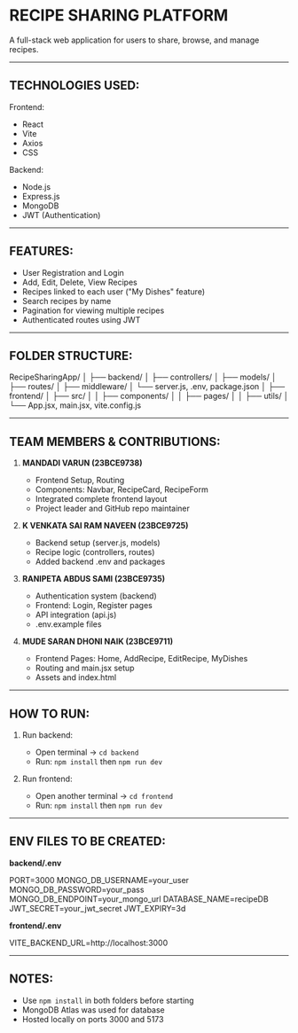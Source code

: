 # RECIPE SHARING PLATFORM

A full-stack web application for users to share, browse, and manage recipes.

---

## TECHNOLOGIES USED:

Frontend:
- React
- Vite
- Axios
- CSS

Backend:
- Node.js
- Express.js
- MongoDB
- JWT (Authentication)

---

## FEATURES:

- User Registration and Login
- Add, Edit, Delete, View Recipes
- Recipes linked to each user ("My Dishes" feature)
- Search recipes by name
- Pagination for viewing multiple recipes
- Authenticated routes using JWT

---

## FOLDER STRUCTURE:

RecipeSharingApp/
│
├── backend/
│   ├── controllers/
│   ├── models/
│   ├── routes/
│   ├── middleware/
│   └── server.js, .env, package.json
│
├── frontend/
│   ├── src/
│   │   ├── components/
│   │   ├── pages/
│   │   ├── utils/
│   └── App.jsx, main.jsx, vite.config.js

---

## TEAM MEMBERS & CONTRIBUTIONS:

1. **MANDADI VARUN (23BCE9738)**  
   - Frontend Setup, Routing  
   - Components: Navbar, RecipeCard, RecipeForm  
   - Integrated complete frontend layout  
   - Project leader and GitHub repo maintainer

2. **K VENKATA SAI RAM NAVEEN (23BCE9725)**  
   - Backend setup (server.js, models)  
   - Recipe logic (controllers, routes)  
   - Added backend .env and packages

3. **RANIPETA ABDUS SAMI (23BCE9735)**  
   - Authentication system (backend)  
   - Frontend: Login, Register pages  
   - API integration (api.js)  
   - .env.example files

4. **MUDE SARAN DHONI NAIK (23BCE9711)**  
   - Frontend Pages: Home, AddRecipe, EditRecipe, MyDishes  
   - Routing and main.jsx setup  
   - Assets and index.html

---

## HOW TO RUN:

1. Run backend:
   - Open terminal → `cd backend`
   - Run: `npm install` then `npm run dev`

2. Run frontend:
   - Open another terminal → `cd frontend`
   - Run: `npm install` then `npm run dev`

---

## ENV FILES TO BE CREATED:

**backend/.env**

PORT=3000
MONGO_DB_USERNAME=your_user
MONGO_DB_PASSWORD=your_pass
MONGO_DB_ENDPOINT=your_mongo_url
DATABASE_NAME=recipeDB
JWT_SECRET=your_jwt_secret
JWT_EXPIRY=3d


**frontend/.env**

VITE_BACKEND_URL=http://localhost:3000


---

## NOTES:

- Use `npm install` in both folders before starting
- MongoDB Atlas was used for database
- Hosted locally on ports 3000 and 5173

